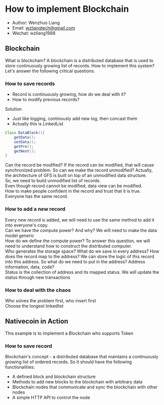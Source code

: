 How to implement Blockchain
======
- Author: Wenzhuo Liang
- Email: wzliangtech@gmail.com
- Wechat: wzliang1988

## Blockchain
What is blockchain? A blockchain is a distributed database that is used to store continuously growing list of records.
How to implement this system? Let's answer the following critical questions.

### How to save records
- Record is continuously growing, how do we deal with it?
- How to modify previous records?

Solution
- Just like logging, continously add new log, then concast them
- Actually this is LinkedList

```Java
Class DataBlock(){
    getData();
    setData();
    getPre();
    getNext();
}
```
Can the record be modified? If the record can be modified, that will cause synchronized problem. So can we make the record unmodified? Actually, the architecture of GFS is built on top of an unmodified data structure.</br>
So, we need to build unmodified list of records.</br>
Even though record cannot be modified, data view can be modified.</br>
How to make people confident in the record and trust that it is true. Everyone has the same record.</br>

### How to add a new record
Every new record is added, we will need to use the same method to add it into everyone's copy.</br>
Can we have the compute power? And why? We will need to make the data model generic</br>
How do we define the compute power? To answer this question, we will need to understand how to construct the distributed computer.</br>
Who generates the storage space? What do we save in every address? How does the record map to the address? We can store the logic of this record into this address. So what do we need to put in the address? Address information, data, code?</br>
Status is the collection of address and its mapped status. We will update the status through new transactions

### How to deal with the chaos
Who solves the problem first, who insert first</br>
Choose the longest linkedlist

## Nativecoin in Action
This example is to implement a Blockchain who supports Token</br>

### How to save record
Blockchain's concept - a distributed database that maintains a continuously growing list of ordered records. So it should have the following functionalities:

- A defined block and blockchain structure
- Methods to add new blocks to the blockchain with arbitrary data
- Blockchain nodes that communicate and sync the blockchain with other nodes
- A simple HTTP API to control the node


